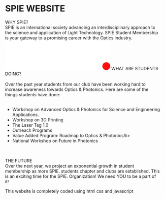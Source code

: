 # SPIE WEBSITE
WHY SPIE?<br>
SPIE is an international society advancing an interdisciplinary approach to the science and application of Light Technology. SPIE Student Membership is your gateway to a promising career with the Optics industry.<br><be>
<img src="\icons\logo-dark.png">
WHAT ARE STUDENTS DOING?<br><br>
Over the past year students from our club have been working hard to increase awareness towards Optics & Photonics.
Here are some of the things students have done:<br><br>
                <ul>
                    <li>Workshop on Advanced Optics & Photonics for Science and Engineering Applications.</li>
                    <li>Workshop on 3D Printing</li>
                    <li>The Laser Tag 1.0</li>
                    <li>Outreach Programs</li>
                    <li>Value Added Program: Roadmap to Optics & Photonics/li>
                    <li>National Workshop on Future in Photonics</li>
                </ul><br><br>
THE FUTURE<br>
Over the next year, we project an exponential growth in student membership as more SPIE. students chapter and clubs are established. This is an exciting time for the SPIE. Organization! We need YOU to be a part of it!

This website is completely coded using html css and javascript
 
